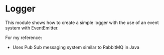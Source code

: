 # Logger
This module shows how to create a simple logger with the use of an event system with EventEmitter. 

For my reference:
* Uses Pub Sub messaging system similar to RabbitMQ in Java